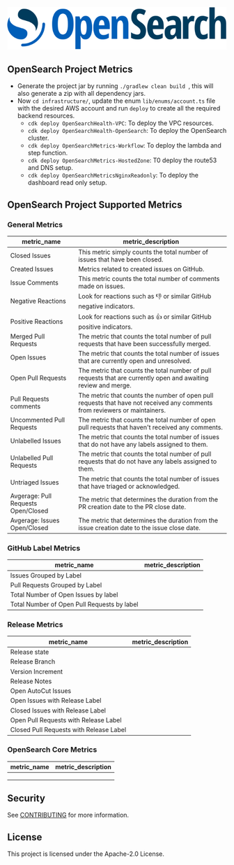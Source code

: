 ![OpenSearch logo](./OpenSearch.svg)

## OpenSearch Project Metrics

- Generate the project jar by running `./gradlew clean build `, this will also generate a zip with all dependency jars.
- Now `cd infrastructure/`, update the enum `lib/enums/account.ts` file with the desired AWS account and run `deploy` to create all the required backend resources.
  - `cdk deploy OpenSearchHealth-VPC`: To deploy the VPC resources.
  - `cdk deploy OpenSearchHealth-OpenSearch`: To deploy the OpenSearch cluster.
  - `cdk deploy OpenSearchMetrics-Workflow`: To deploy the lambda and step function.
  - `cdk deploy OpenSearchMetrics-HostedZone`: T0 deploy the route53 and DNS setup.
  - `cdk deploy OpenSearchMetricsNginxReadonly`: To deploy the dashboard read only setup.


## OpenSearch Project Supported Metrics

### General Metrics

| metric_name                         | metric_description                                                                                                         |
|-------------------------------------|----------------------------------------------------------------------------------------------------------------------------|
| Closed Issues                       | This metric simply counts the total number of issues that have been closed.                                                |
| Created Issues                      | Metrics related to created issues on GitHub.                                                                               |
| Issue Comments                      | This metric counts the total number of comments made on issues.                                                            |
| Negative Reactions                  | Look for reactions such as 👎 or similar GitHub negative indicators.                                                       |
| Positive Reactions                  | Look for reactions such as 👍 or similar GitHub positive indicators.                                                       |
| Merged Pull Requests                | The metric that counts the total number of pull requests that have been successfully merged.                               |
| Open Issues                         | The metric that counts the total number of issues that are currently open and unresolved.                                  |
| Open Pull Requests                  | The metric that counts the total number of pull requests that are currently open and awaiting review and merge.            |
| Pull Requests comments              | The metric that counts the number of open pull requests that have not received any comments from reviewers or maintainers. |
| Uncommented Pull Requests           | The metric that counts the total number of open pull requests that haven't received any comments.                          |
| Unlabelled Issues                   | The metric that counts the total number of issues that do not have any labels assigned to them.                            |
| Unlabelled Pull Requests            | The metric that counts the total number of pull requests that do not have any labels assigned to them.                     |
| Untriaged Issues                    | The metric that counts the total number of issues that have triaged or acknowledged.                                       |
| Avgerage: Pull Requests Open/Closed | The metric that determines the duration from the PR creation date to the PR close date.                                    |
| Avgerage: Issues Open/Closed        | The metric that determines the duration from the issue creation date to the issue close date.                              |


### GitHub Label Metrics

| metric_name                                 | metric_description |
|---------------------------------------------|--------------------|
| Issues Grouped by Label                     |                    |
| Pull Requests Grouped by Label              |                    |
| Total Number of Open Issues by label        |                    |
| Total Number of Open Pull Requests by label |                    |

### Release Metrics

| metric_name                  | metric_description |
|------------------------------|--------------------|
| Release state                |                    |
| Release Branch               |                    |
| Version Increment            |                    |
| Release Notes                |                    |
| Open AutoCut Issues          |                    |
| Open Issues with Release Label |                    |
| Closed Issues with Release Label |                    |
| Open Pull Requests with Release Label |                    |
| Closed Pull Requests with Release Label |                    |

### OpenSearch Core Metrics

| metric_name      | metric_description |
|------------------|--------------------|
|                  |                    |
|                  |                    |
|                  |                    |

## Security

See [CONTRIBUTING](CONTRIBUTING.md#security-issue-notifications) for more information.

## License

This project is licensed under the Apache-2.0 License.

